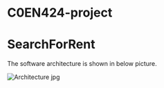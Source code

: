 # C0EN424-project
# SearchForRent
The software architecture is shown in below picture.

![Architecture jpg](https://user-images.githubusercontent.com/39160377/155013061-113ee4e6-d7a2-47a8-bdb7-ea9aeb9a5c0b.png)
